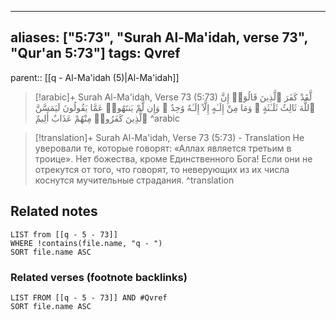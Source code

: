 
---
aliases: ["5:73", "Surah Al-Ma'idah, verse 73", "Qur'an 5:73"]
tags: Qvref
---

parent:: [[q - Al-Ma'idah (5)|Al-Ma'idah]]

> [!arabic]+ Surah Al-Ma'idah, Verse 73 (5:73)
> <span class="quran-arabic">لَّقَدْ كَفَرَ ٱلَّذِينَ قَالُوٓا۟ إِنَّ ٱللَّهَ ثَالِثُ ثَلَـٰثَةٍ ۘ وَمَا مِنْ إِلَـٰهٍ إِلَّآ إِلَـٰهٌ وَٰحِدٌ ۚ وَإِن لَّمْ يَنتَهُوا۟ عَمَّا يَقُولُونَ لَيَمَسَّنَّ ٱلَّذِينَ كَفَرُوا۟ مِنْهُمْ عَذَابٌ أَلِيمٌ</span>
^arabic

> [!translation]+ Surah Al-Ma'idah, Verse 73 (5:73) - Translation
> Не уверовали те, которые говорят: «Аллах является третьим в троице». Нет божества, кроме Единственного Бога! Если они не отрекутся от того, что говорят, то неверующих из их числа коснутся мучительные страдания.
^translation



## Related notes
```dataview
LIST from [[q - 5 - 73]]
WHERE !contains(file.name, "q - ")
SORT file.name ASC
```

### Related verses (footnote backlinks)
```dataview
LIST FROM [[q - 5 - 73]] AND #Qvref
SORT file.name ASC
```

